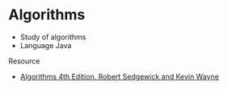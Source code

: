 # Algorithms
- Study of algorithms
- Language Java

Resource
- [Algorithms 4th Edition. Robert Sedgewick and Kevin Wayne](https://algs4.cs.princeton.edu/home/)

